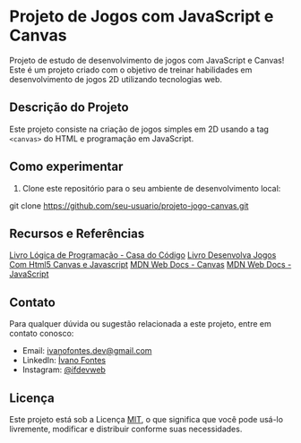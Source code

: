 # Projeto de Jogos com JavaScript e Canvas

Projeto de estudo de desenvolvimento de jogos com JavaScript e Canvas! Este é um projeto criado com o objetivo de treinar habilidades em desenvolvimento de jogos 2D utilizando tecnologias web.

## Descrição do Projeto

Este projeto consiste na criação de jogos simples em 2D usando a tag `<canvas>` do HTML e programação em JavaScript. 

## Como experimentar

1. Clone este repositório para o seu ambiente de desenvolvimento local:

git clone https://github.com/seu-usuario/projeto-jogo-canvas.git

## Recursos e Referências

[Livro Lógica de Programação - Casa do Código](https://www.casadocodigo.com.br/products/livro-programacao)
[Livro Desenvolva Jogos Com Html5 Canvas e Javascript](https://www.amazon.com/Desenvolva-Jogos-Html5-Canvas-Javascript/dp/8566250389)
[MDN Web Docs - Canvas](https://developer.mozilla.org/pt-BR/docs/Web/API/Canvas_API)
[MDN Web Docs - JavaScript](https://developer.mozilla.org/pt-BR/docs/Web/JavaScript)

## Contato

Para qualquer dúvida ou sugestão relacionada a este projeto, entre em contato conosco:

- Email: ivanofontes.dev@gmail.com
- LinkedIn: [Ívano Fontes](https://www.linkedin.com/in/%C3%ADvano-fontes/)
- Instagram: [@ifdevweb](https://www.instagram.com/ifdevweb/)

## Licença

Este projeto está sob a Licença [MIT](LICENSE), o que significa que você pode usá-lo livremente, modificar e distribuir conforme suas necessidades.

